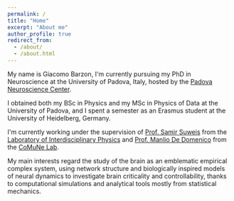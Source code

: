 ```yaml
---
permalink: /
title: "Home"
excerpt: "About me"
author_profile: true
redirect_from: 
  - /about/
  - /about.html
---
```


My name is Giacomo Barzon, I'm currently pursuing my PhD in Neuroscience at the University of Padova, Italy, hosted by the [Padova Neuroscience Center](https://pnc.unipd.it).

I obtained both my BSc in Physics and my MSc in Physics of Data at the University of Padova, and I spent a semester as an Erasmus student at the University of Heidelberg, Germany.

I'm currently working under the supervision of [Prof. Samir Suweis](https://suweis.github.io) from the [Laboratory of Interdisciplinary Physics](https://liphlab.com/) and [Prof. Manlio De Domenico](https://manliodedomenico.com) from the [CoMuNe Lab](https://comunelab.fbk.eu).

My main interests regard the study of the brain as an emblematic empirical complex system, using network structure and biologically inspired models of neural dynamics to investigate brain criticality and controllability, thanks to computational simulations and analytical tools mostly from statistical mechanics.